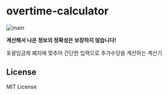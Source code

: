 # overtime-calculator

![main](https://user-images.githubusercontent.com/3054645/182178411-f347b168-73e2-4a2e-9ea0-ff1320f4ee25.png)

**계산해서 나온 정보의 정확성은 보장하지 않습니다!**

포괄임금제 폐지에 맞추어 간단한 입력으로 추가수당을 계산하는 계산기

## License
MIT License
